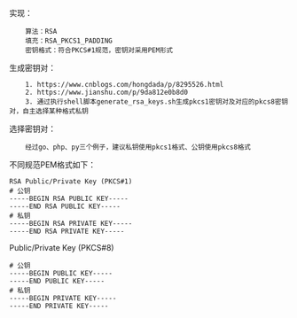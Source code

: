 实现：
```
    算法：RSA
    填充：RSA_PKCS1_PADDING
    密钥格式：符合PKCS#1规范，密钥对采用PEM形式
```

生成密钥对： 
```
    1. https://www.cnblogs.com/hongdada/p/8295526.html
    2. https://www.jianshu.com/p/9da812e0b8d0
    3. 通过执行shell脚本generate_rsa_keys.sh生成pkcs1密钥对及对应的pkcs8密钥对，自主选择某种格式私钥
```

选择密钥对：
```
    经过go、php、py三个例子，建议私钥使用pkcs1格式、公钥使用pkcs8格式
```

不同规范PEM格式如下：
```
RSA Public/Private Key (PKCS#1)
# 公钥
-----BEGIN RSA PUBLIC KEY-----
-----END RSA PUBLIC KEY-----
# 私钥
-----BEGIN RSA PRIVATE KEY-----
-----END RSA PRIVATE KEY-----
```

Public/Private Key (PKCS#8)
```
# 公钥
-----BEGIN PUBLIC KEY-----
-----END PUBLIC KEY-----
# 私钥
-----BEGIN PRIVATE KEY-----
-----END PRIVATE KEY-----
```